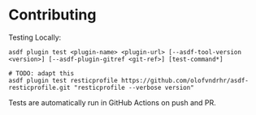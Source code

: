 # Contributing

Testing Locally:

```shell
asdf plugin test <plugin-name> <plugin-url> [--asdf-tool-version <version>] [--asdf-plugin-gitref <git-ref>] [test-command*]

# TODO: adapt this
asdf plugin test resticprofile https://github.com/olofvndrhr/asdf-resticprofile.git "resticprofile --verbose version"
```

Tests are automatically run in GitHub Actions on push and PR.
